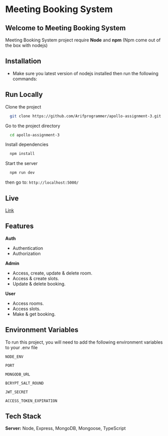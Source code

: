 # Meeting Booking System

## Welcome to Meeting Booking System

Meeting Booking System project require **Node** and **npm** (Npm come out of the box with nodejs)

## Installation

- Make sure you latest version of nodejs installed then run the following commands:

## Run Locally

Clone the project

```bash
  git clone https://github.com/Arifprogrammer/apollo-assignment-3.git
```

Go to the project directory

```bash
  cd apollo-assignment-3
```

Install dependencies

```bash
  npm install
```

Start the server

```bash
  npm run dev
```

then go to: `http://localhost:5000/`

## Live

[Link](https://meeting-room-booking-system-coral.vercel.app/)

## Features

**Auth**

- Authentication
- Authorization

**Admin**

- Access, create, update & delete room.
- Access & create slots.
- Update & delete booking.

**User**

- Access rooms.
- Access slots.
- Make & get booking.

## Environment Variables

To run this project, you will need to add the following environment variables to your .env file

`NODE_ENV`

`PORT`

`MONGODB_URL`

`BCRYPT_SALT_ROUND`

`JWT_SECRET`

`ACCESS_TOKEN_EXPIRATION`

## Tech Stack

**Server:** Node, Express, MongoDB, Mongoose, TypeScript

